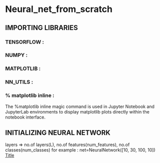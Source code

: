 # Neural_net_from_scratch

## IMPORTING LIBRARIES
### TENSORFLOW : 
### NUMPY :
### MATPLOTLIB :
### NN_UTILS :
### % matplotlib inline : 
The %matplotlib inline magic command is used in Jupyter Notebook and JupyterLab environments to display   matplotlib plots directly within the notebook interface.

## INITIALIZING NEURAL NETWORK
layers => no.of layers(L), no.of features(num_features), no.of classes(num_classes)
for example : net=NeuralNetwork([10, 30, 100, 10])
[Title](../../../../var/folders/yd/6l3qbbqj2qx_y_lxrr45xd480000gn/T/com.apple.useractivityd/shared-pasteboard/items/1C6075AE-48BD-45DF-86B3-0609B65FDD40/28e2e3d7707d38b85355a4e21be70283405ec023.rtfd)

